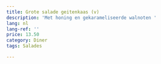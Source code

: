 ```yaml
---
title: Grote salade geitenkaas (v)
description: 'Met honing en gekarameliseerde walnoten '
lang: nl
lang-ref: ''
price: 13.50
category: Diner
tags: Salades

---
```

